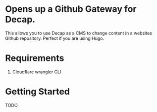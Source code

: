 # Opens up a Github Gateway for Decap.

This allows you to use Decap as a CMS to change content in a websites Github repository.  Perfect if you are using Hugo. 

# Requirements
1. Cloudflare wrangler CLI

# Getting Started
TODO